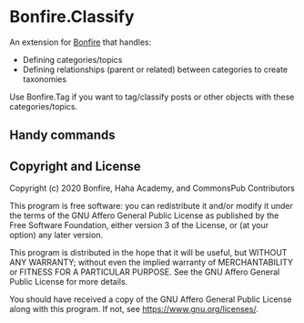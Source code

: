 # Bonfire.Classify

An extension for [Bonfire](https://bonfire.cafe/) that handles:

- Defining categories/topics
- Defining relationships (parent or related) between categories to create taxonomies

Use Bonfire.Tag if you want to tag/classify posts or other objects with these categories/topics.

## Handy commands

## Copyright and License

Copyright (c) 2020 Bonfire, Haha Academy, and CommonsPub Contributors

This program is free software: you can redistribute it and/or modify
it under the terms of the GNU Affero General Public License as
published by the Free Software Foundation, either version 3 of the
License, or (at your option) any later version.

This program is distributed in the hope that it will be useful, but
WITHOUT ANY WARRANTY; without even the implied warranty of
MERCHANTABILITY or FITNESS FOR A PARTICULAR PURPOSE.  See the GNU
Affero General Public License for more details.

You should have received a copy of the GNU Affero General Public
License along with this program.  If not, see <https://www.gnu.org/licenses/>.
